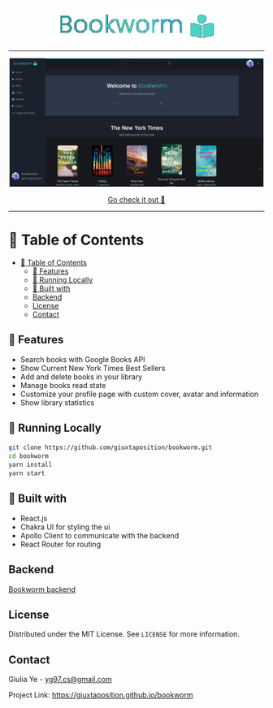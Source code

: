 <p align="center">
   <img src="./.github/images/logo.png"/>
</p>

---

<p align="center">
   <img src="./.github/images/homepage.png" width="500"/>
</p>

<p align="center">
<a href='https://bookworm.vercel.app/'>Go check it out 🎉</a>
</p>

---

# :pushpin: Table of Contents

- [:pushpin: Table of Contents](#pushpin-table-of-contents)
  - [:tada: Features](#tada-features)
  - [:construction_worker: Running Locally](#construction_worker-running-locally)
  - [:wrench: Built with](#wrench-built-with)
  - [Backend](#backend)
  - [License](#license)
  - [Contact](#contact)

## :tada: Features

- Search books with Google Books API
- Show Current New York Times Best Sellers
- Add and delete books in your library
- Manage books read state
- Customize your profile page with custom cover, avatar and information
- Show library statistics

## :construction_worker: Running Locally

``` bash
git clone https://github.com/giuxtaposition/bookworm.git
cd bookworm
yarn install
yarn start
```

## :wrench: Built with

- React.js
- Chakra UI for styling the ui
- Apollo Client to communicate with the backend
- React Router for routing

## Backend

[Bookworm backend](https://github.com/giuxtaposition/bookworm-backend)

## License

Distributed under the MIT License. See `LICENSE` for more information.

## Contact

Giulia Ye - yg97.cs@gmail.com

Project Link: https://giuxtaposition.github.io/bookworm
